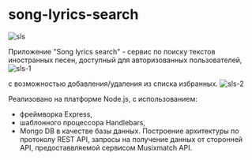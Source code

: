# song-lyrics-search

![sls](https://user-images.githubusercontent.com/74065243/108002899-0caf6980-7002-11eb-9a6a-9aaa31ec3365.png)

Приложение "Song lyrics search" - сервис по поиску текстов иностранных песен, доступный для авторизованных пользователей,
![sls-1](https://user-images.githubusercontent.com/74065243/108002900-0d480000-7002-11eb-96b1-0a10e8a8a027.gif)

с возможностью добавления/удаления из списка избранных.
![sls-2](https://user-images.githubusercontent.com/74065243/108002903-0de09680-7002-11eb-8266-b659e6c45ce3.gif)

Реализовано на платформе Node.js, 
с использованием:
- фреймворка Express,
- шаблонного процессора Handlebars,
- Mongo DB в качестве базы данных.
Построение архитектуры по протоколу REST API, запросы на получение данных от сторонней API, предоставвляемой сервисом Musixmatch API.
